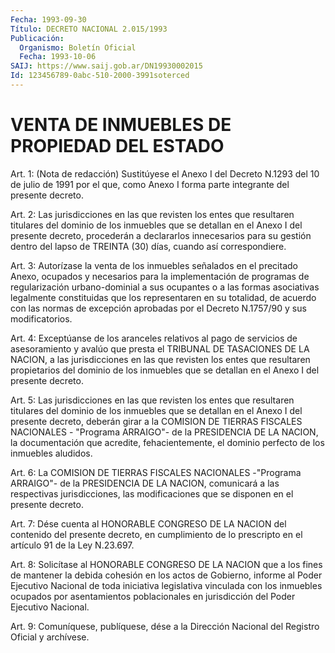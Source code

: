 ```yaml
---
Fecha: 1993-09-30
Título: DECRETO NACIONAL 2.015/1993
Publicación:
  Organismo: Boletín Oficial
  Fecha: 1993-10-06
SAIJ: https://www.saij.gob.ar/DN19930002015
Id: 123456789-0abc-510-2000-3991soterced
---
```

# VENTA DE INMUEBLES DE PROPIEDAD DEL ESTADO

<a id="1"></a>
Art. 1: (Nota de redacción) Sustitúyese el Anexo I del Decreto N.1293  del  10  de  julio  de  1991 por el que, como Anexo I forma parte integrante del presente decreto.

<a id="2"></a>
Art.  2:  Las jurisdicciones en las que revisten los entes que resultaren titulares  del  dominio de los inmuebles que se detallan en  el  Anexo  I  del presente decreto,  procederán  a  declararlos innecesarios para su  gestión  dentro  del  lapso  de  TREINTA (30) días, cuando así correspondiere.

<a id="3"></a>
Art.  3:  Autorízase la venta de los inmuebles señalados en el precitado Anexo,  ocupados  y  necesarios para la implementación de programas de regularización urbano-dominial  a  sus  ocupantes  o a las formas asociativas legalmente constituidas que los representaren  en  su  totalidad,  de  acuerdo  con  las  normas de excepción  aprobadas por el Decreto N.1757/90 y sus modificatorios.

<a id="4"></a>
Art.  4:  Exceptúanse  de  los  aranceles relativos al pago de servicios  de  asesoramiento y avalúo que  presta  el  TRIBUNAL  DE TASACIONES DE LA  NACION,  a las jurisdicciones en las que revisten los entes que resultaren propietarios  del dominio de los inmuebles que se detallan en el Anexo I del presente decreto.

<a id="5"></a>
Art.  5:  Las jurisdicciones en las que revisten los entes que resultaren titulares  del  dominio de los inmuebles que se detallan en el Anexo I del presente decreto,  deberán girar a la COMISION DE TIERRAS FISCALES NACIONALES - "Programa ARRAIGO"- de la PRESIDENCIA  DE  LA  NACION,  la  documentación    que    acredite, fehacientemente,  el  dominio  perfecto  de los inmuebles aludidos.

<a id="6"></a>
Art.  6: La COMISION DE TIERRAS FISCALES NACIONALES -"Programa ARRAIGO"-  de  la  PRESIDENCIA  DE  LA  NACION,  comunicará  a  las respectivas  jurisdicciones,  las modificaciones que se disponen en el presente decreto.

<a id="7"></a>
Art.  7:  Dése  cuenta  al HONORABLE CONGRESO DE LA NACION del contenido del presente decreto,  en  cumplimiento  de lo prescripto en el artículo 91 de la Ley N.23.697.

<a id="8"></a>
Art. 8: Solicítase al HONORABLE CONGRESO DE LA NACION que a los fines  de  mantener  la  debida  cohesión en los actos de Gobierno, informe al Poder Ejecutivo Nacional  de toda iniciativa legislativa vinculada con los inmuebles ocupados por asentamientos poblacionales  en  jurisdicción  del  Poder    Ejecutivo  Nacional.

<a id="9"></a>
Art.  9: Comuníquese, publíquese, dése a la Dirección Nacional del Registro Oficial y archívese.
